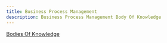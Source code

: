 ```yaml
---
title: Business Process Management
description: Business Process Management Body Of Knowledge
---
```


[Bodies Of Knowledge](/knowledge/p0-bodies-of-knowledge)